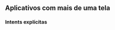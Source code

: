 ## Aplicativos com mais de uma tela

### Intents explícitas

	
<!--stackedit_data:
eyJoaXN0b3J5IjpbMTc1ODU3Njg2Nl19
-->